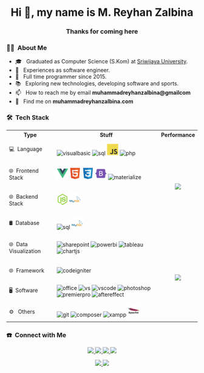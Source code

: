 <h1 align="center">Hi 👋, my name is M. Reyhan Zalbina</h1>  

<h3 align="center">Thanks for coming here</h3>

<h3> 👨‍💼 &nbsp;About Me </h3>

- 🎓 &nbsp; Graduated as Computer Science (S.Kom) at [Sriwijaya University](https://unsri.ac.id).
- 💼 &nbsp; Experiences as software engineer.
- 💼 &nbsp; Full time programmer since 2015.
- 📚 &nbsp; Exploring new technologies, developing software and sports.
- 📫 &nbsp; How to reach me by email **muhammadreyhanzalbina@gmailcom**
- 🔗 &nbsp; Find me on **muhammadreyhanzalbina.com**

<h3> 🛠 &nbsp;Tech Stack</h3>
<table>
	<tbody>
		<tr>
			<th>Type</th>
			<th>Stuff</th>
			<th>Performance</th>
		</tr>
		<tr>
			<td><p align="left">💻 &nbsp;Language</p></td>
			<td>
			  <img src="https://www.svgrepo.com/show/3966/vb-file.svg" alt="visualbasic" width="30" height="30"/>
		          <img src="https://www.svgrepo.com/show/331760/sql-database-generic.svg" alt="sql" width="30" height="30"/>
			  <img src="https://raw.githubusercontent.com/devicons/devicon/master/icons/javascript/javascript-original.svg" alt="javascript" width="30" height="30"/>
                          <img src="https://www.svgrepo.com/show/342109/php.svg" alt="php" width="30" height="30"/> </td>
			<td rowspan="4">
			<p align="center">
				<a href="https://github.com/reyhanzal">
					<img height="180em" src="https://github-readme-stats.vercel.app/api/top-langs/?username=reyhanzal&theme=vue&layout=compact" />
				</a>
				</p>
			</td>
		</tr>
		<tr>
			<td><p align="left">🌐 &nbsp;Frontend Stack</p></td>
			<td>
			    <img src="https://raw.githubusercontent.com/devicons/devicon/master/icons/vuejs/vuejs-original.svg" alt="vuejs" width="30" height="30"/> 
			    <img src="https://raw.githubusercontent.com/devicons/devicon/master/icons/html5/html5-original.svg" alt="html5" width="30" height="30"/>
			    <img src="https://raw.githubusercontent.com/devicons/devicon/master/icons/css3/css3-original.svg" width="30" height="30"/>
			    <img src="https://raw.githubusercontent.com/devicons/devicon/master/icons/bootstrap/bootstrap-plain.svg" alt="bootstrap" width="30" height="30"/>
			    <img src="https://raw.githubusercontent.com/prplx/svg-logos/5585531d45d294869c4eaab4d7cf2e9c167710a9/svg/materialize.svg" alt="materialize" width="30" height="30"/>
			</td>
		</tr>
		<tr>
			<td><p align="left">🌐 &nbsp;Backend Stack</p></td>
			<td>
	                  <img src="https://raw.githubusercontent.com/devicons/devicon/master/icons/nodejs/nodejs-original.svg" alt="nodejs" width="30" height="30"/> 
			  <img src="https://raw.githubusercontent.com/devicons/devicon/master/icons/mysql/mysql-original-wordmark.svg" alt="express" width="30" height="30"/>
		       </td>
		</tr>
		<tr>
			<td><p align="left">🛢 &nbsp;Database</p></td>
			<td> 
			    <img src="https://www.svgrepo.com/show/303229/microsoft-sql-server-logo.svg" alt="sql" width="30" height="30"/>
			    <img src="https://raw.githubusercontent.com/devicons/devicon/master/icons/mysql/mysql-original-wordmark.svg" alt="mysql" width="30" height="30"/>
			</td>
		</tr>
		<tr>
			<td><p align="left">🌐 &nbsp;Data Visualization</p></td>
			<td> 
			    <img src="https://cdn.worldvectorlogo.com/logos/microsoft-sharepoint.svg" alt="sharepoint" width="30" height="30"/>
			    <img src="https://cdn.worldvectorlogo.com/logos/power-bi-1.svg" alt="powerbi" width="30" height="30"/>
			    <img src="https://cdn.worldvectorlogo.com/logos/tableau-software.svg" alt="tableau" width="30" height="30"/>
			    <img src="https://www.chartjs.org/media/logo-title.svg" alt="chartjs" width="30" height="30"/>
			</td>
			<td rowspan="5">
				<p align="center">
					<a href="https://github.com/reyhanzal">
					<img height="180em" src="https://github-readme-stats.vercel.app/api?username=reyhanzal&theme=vue&show_icons=true&include_all_commits=true&count_private=true" />
					</a>
				</p>
			</td>
		</tr>
		<!--tr>
			<td><p align="left">🌐 &nbsp;Backend as a Service</p></td>
			<td><img src="https://www.vectorlogo.zone/logos/firebase/firebase-icon.svg" alt="firebase" width="30" height="30"/></td>
		</tr-->
		<tr>
			<td><p align="left">🌐 &nbsp;Framework</p></td>
			<td> 
				<img src="https://cdn.worldvectorlogo.com/logos/codeigniter.svg" alt="codeigniter" width="30" height="30"/> </td>
		</tr>
		<tr>
			<td><p align="left">🖥 &nbsp;Software</p></td>
			<td>
			    <img src="https://cdn.worldvectorlogo.com/logos/microsoft-office-2013.svg" alt="office" width="30" height="30"/>
			    <img src="https://cdn.worldvectorlogo.com/logos/visual-studio-2013.svg" alt="vs" width="30" height="30"/>
			    <img src="https://www.svgrepo.com/show/303535/visual-studio-code-logo.svg" alt="vscode" width="30" height="30"/>
			    <img src="https://cdn.worldvectorlogo.com/logos/adobe-photoshop-cs6.svg" alt="photoshop" width="30" height="30"/>
			    <img src="https://cdn.worldvectorlogo.com/logos/premiere-cc.svg" alt="premierpro" width="30" height="30"/>
			    <img src="https://cdn.worldvectorlogo.com/logos/after-effects-cc.svg" alt="aftereffect" width="30" height="30"/>
			</td>
		</tr>
		<tr>
			<td><p align="left">⚙️ &nbsp; Others</p></td>
			<td>
			    <img src="https://www.vectorlogo.zone/logos/git-scm/git-scm-icon.svg" alt="git" width="30" height="30"/>
			    <img src="https://cdn.worldvectorlogo.com/logos/composer.svg" alt="composer" width="30" height="30"/>
			    <img src="https://cdn.worldvectorlogo.com/logos/xampp.svg" alt="xampp" width="30" height="30"/>
			    <img src="https://raw.githubusercontent.com/devicons/devicon/master/icons/apache/apache-original-wordmark.svg" alt="apache-error" width="30" height="30"/>
		       </td>
		</tr>
	</tbody>
</table>

<h3> ☎️ &nbsp;Connect with Me </h3>
<p align="center">
	<!--a href="https://reyhanzal.com">
		<img src="https://img.shields.io/badge/-reyhanzal.com-3423A6?style=flat-square&logo=Google-Chrome&logoColor=white"/>
	</a-->
	<a href="https://www.linkedin.com/in/mreyhanzalbina/">
		<img src="https://img.shields.io/badge/-M%20Reyhan%20Zalbina-0077B5?style=flat-square&logo=Linkedin&logoColor=white"/>
	</a>
	<a href="mailto:muhammadreyhanzalbina@gmail.com">
		<img src="https://img.shields.io/badge/-muhammadreyhanzalbina@gmail.com-D14836?style=flat-square&logo=Gmail&logoColor=white"/>
	</a>
	<a href="https://instagram.com/ryhnzl">
		<img src="https://img.shields.io/badge/-@ryhnzl-E4405F?style=flat-square&logo=Instagram&logoColor=white"/>
	</a>
	<a href="https://www.github.com/reyhanzal">
		<img src="https://img.shields.io/github/followers/reyhanzal?style=flat-square&logo=Github&logoColor=white"/>
	</a>
</p>

<p align="center">
	<a href="https://github.com/reyhanzal/reyhanzal/issues/new?template=Guestbook_entry.md&title=Adding+<username>+to+guestbook">
		<img src="https://img.shields.io/badge/-Write%20into%20my%20guest%20book-red?style=flat-round"/>
	</a>
	<a href="https://komarev.com/ghpvc/?username=reyhanzal">
		<img src="https://komarev.com/ghpvc/?username=reyhanzal"/>
	</a>
</p>

